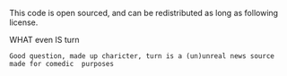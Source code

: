 This code is open sourced, and can be redistributed as long as following license.

WHAT even IS turn

`Good question, made up charicter, turn is a
(un)unreal news source made for comedic 
purposes`


